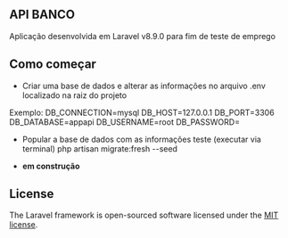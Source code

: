 

## API BANCO

Aplicação desenvolvida em Laravel v8.9.0 para fim de teste de emprego

## Como começar


- Criar uma base de dados e alterar as informações no arquivo .env localizado na raiz do projeto

Exemplo:
DB_CONNECTION=mysql
DB_HOST=127.0.0.1
DB_PORT=3306
DB_DATABASE=appapi
DB_USERNAME=root
DB_PASSWORD=

- Popular a base de dados com as informações teste (executar via terminal)
php artisan migrate:fresh --seed

- **em construção**


## License

The Laravel framework is open-sourced software licensed under the [MIT license](https://opensource.org/licenses/MIT).

